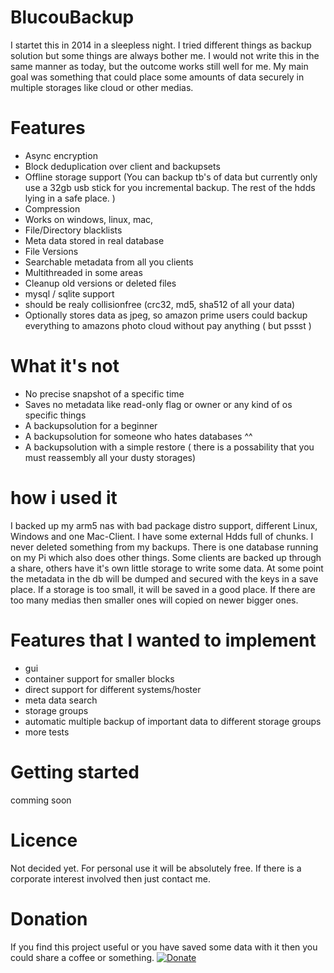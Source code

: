 # BlucouBackup
I startet this in 2014 in a sleepless night. I tried different things as backup solution but some things are always bother me. I would not write this in the same manner as today, but the outcome works still well for me. My main goal was something that could place some amounts of data securely in multiple storages like cloud or other medias.

# Features
* Async encryption
* Block deduplication over client and backupsets
* Offline storage support (You can backup tb's of data but currently only use a 32gb usb stick for you incremental backup. The rest of the hdds lying in a safe place. )  
* Compression
* Works on windows, linux, mac, 
* File/Directory blacklists
* Meta data stored in real database
* File Versions
* Searchable metadata from all you clients
* Multithreaded in some areas
* Cleanup old versions or deleted files
* mysql / sqlite support
* should be realy collisionfree (crc32, md5, sha512 of all your data)
* Optionally stores data as jpeg, so amazon prime users could backup everything to amazons photo cloud without pay anything ( but pssst )
# What it's not
* No precise snapshot of a specific time
* Saves no metadata like read-only flag or owner or any kind of os specific things
* A backupsolution for a beginner
* A backupsolution for someone who hates databases ^^
* A backupsolution with a simple restore ( there is a possability that you must reassembly all your dusty storages)

# how i used it
I backed up my arm5 nas with bad package distro support, different Linux, Windows and one Mac-Client. I have some external Hdds full of chunks. I never deleted something from my backups. There is one database running on my Pi which also does other things. Some clients are backed up through a share, others have it's own little storage to write some data. At some point the metadata in the db will be dumped and secured with the keys in a save place. If a storage is too small, it will be saved in a good place. If there are too many medias then smaller ones will copied on newer bigger ones.

# Features that I wanted to implement 
* gui
* container support for smaller blocks
* direct support for different systems/hoster
* meta data search
* storage groups
* automatic multiple backup of important data to different storage groups
* more tests

# Getting started
comming soon 

# Licence
Not decided yet. For personal use it will be absolutely free. If there is a corporate interest involved then just contact me.

# Donation
If you find this project useful or you have saved some data with it then you could share a coffee or something. 
[![Donate](https://img.shields.io/badge/Donate-PayPal-green.svg)](https://www.paypal.me/BeckFlorian)

